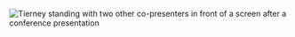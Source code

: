 ![Tierney standing with two other co-presenters in front of a screen after a conference presentation](https://www.guilford.edu/sites/default/files/styles/full_image_large_scale/public/images_library/2020-03/guilford-college_pedogogy-conference.jpg?itok=EKicLjUa)
